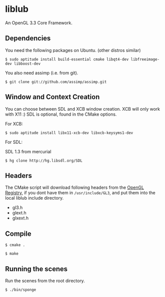 liblub
======

An OpenGL 3.3 Core Framework.

Dependencies
------------

You need the following packages on Ubuntu. (other distros similar)


`$ sudo aptitude install build-essential cmake libqt4-dev libfreeimage-dev libboost-dev`

You also need assimp (i.e. from git).

`$ git clone git://github.com/assimp/assimp.git`

Window and Context Creation
---------------------------

You can choose between SDL and XCB window creation. XCB will only work with X11 :)
SDL is optional, found in the CMake options.

For XCB:

`$ sudo aptitude install libx11-xcb-dev libxcb-keysyms1-dev`

For SDL:

SDL 1.3 from mercurial

`$ hg clone http://hg.libsdl.org/SDL`

Headers
-------

The CMake script will download following headers from the [OpenGL Registry](http://www.opengl.org/registry/), if you dont have them in `/usr/include/GL3`,
and put them into the local liblub include directory.

* gl3.h
* glext.h
* glxext.h

Compile
-------

`$ cmake .`

`$ make`


Running the scenes
--------------------

Run the scenes from the root directory.

`$ ./bin/sponge`
